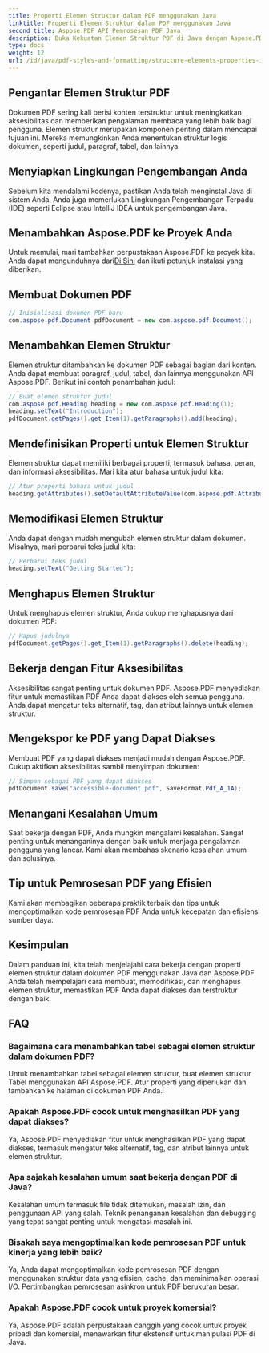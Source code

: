 ```yaml
---
title: Properti Elemen Struktur dalam PDF menggunakan Java
linktitle: Properti Elemen Struktur dalam PDF menggunakan Java
second_title: Aspose.PDF API Pemrosesan PDF Java
description: Buka Kekuatan Elemen Struktur PDF di Java dengan Aspose.PDF. Belajar Membuat, Memodifikasi, dan Mengoptimalkan PDF untuk Aksesibilitas.
type: docs
weight: 12
url: /id/java/pdf-styles-and-formatting/structure-elements-properties-in-pdf-using-java/
---
```


## Pengantar Elemen Struktur PDF

Dokumen PDF sering kali berisi konten terstruktur untuk meningkatkan aksesibilitas dan memberikan pengalaman membaca yang lebih baik bagi pengguna. Elemen struktur merupakan komponen penting dalam mencapai tujuan ini. Mereka memungkinkan Anda menentukan struktur logis dokumen, seperti judul, paragraf, tabel, dan lainnya.

## Menyiapkan Lingkungan Pengembangan Anda

Sebelum kita mendalami kodenya, pastikan Anda telah menginstal Java di sistem Anda. Anda juga memerlukan Lingkungan Pengembangan Terpadu (IDE) seperti Eclipse atau IntelliJ IDEA untuk pengembangan Java.

## Menambahkan Aspose.PDF ke Proyek Anda

 Untuk memulai, mari tambahkan perpustakaan Aspose.PDF ke proyek kita. Anda dapat mengunduhnya dari[Di Sini](https://releases.aspose.com/pdf/java/) dan ikuti petunjuk instalasi yang diberikan.

## Membuat Dokumen PDF

```java
// Inisialisasi dokumen PDF baru
com.aspose.pdf.Document pdfDocument = new com.aspose.pdf.Document();
```

## Menambahkan Elemen Struktur

Elemen struktur ditambahkan ke dokumen PDF sebagai bagian dari konten. Anda dapat membuat paragraf, judul, tabel, dan lainnya menggunakan API Aspose.PDF. Berikut ini contoh penambahan judul:

```java
// Buat elemen struktur judul
com.aspose.pdf.Heading heading = new com.aspose.pdf.Heading(1);
heading.setText("Introduction");
pdfDocument.getPages().get_Item(1).getParagraphs().add(heading);
```

## Mendefinisikan Properti untuk Elemen Struktur

Elemen struktur dapat memiliki berbagai properti, termasuk bahasa, peran, dan informasi aksesibilitas. Mari kita atur bahasa untuk judul kita:

```java
// Atur properti bahasa untuk judul
heading.getAttributes().setDefaultAttributeValue(com.aspose.pdf.AttributeKeys.Lang, "en-US");
```

## Memodifikasi Elemen Struktur

Anda dapat dengan mudah mengubah elemen struktur dalam dokumen. Misalnya, mari perbarui teks judul kita:

```java
// Perbarui teks judul
heading.setText("Getting Started");
```

## Menghapus Elemen Struktur

Untuk menghapus elemen struktur, Anda cukup menghapusnya dari dokumen PDF:

```java
// Hapus judulnya
pdfDocument.getPages().get_Item(1).getParagraphs().delete(heading);
```

## Bekerja dengan Fitur Aksesibilitas

Aksesibilitas sangat penting untuk dokumen PDF. Aspose.PDF menyediakan fitur untuk memastikan PDF Anda dapat diakses oleh semua pengguna. Anda dapat mengatur teks alternatif, tag, dan atribut lainnya untuk elemen struktur.

## Mengekspor ke PDF yang Dapat Diakses

Membuat PDF yang dapat diakses menjadi mudah dengan Aspose.PDF. Cukup aktifkan aksesibilitas sambil menyimpan dokumen:

```java
// Simpan sebagai PDF yang dapat diakses
pdfDocument.save("accessible-document.pdf", SaveFormat.Pdf_A_1A);
```

## Menangani Kesalahan Umum

Saat bekerja dengan PDF, Anda mungkin mengalami kesalahan. Sangat penting untuk menanganinya dengan baik untuk menjaga pengalaman pengguna yang lancar. Kami akan membahas skenario kesalahan umum dan solusinya.

## Tip untuk Pemrosesan PDF yang Efisien

Kami akan membagikan beberapa praktik terbaik dan tips untuk mengoptimalkan kode pemrosesan PDF Anda untuk kecepatan dan efisiensi sumber daya.

## Kesimpulan

Dalam panduan ini, kita telah menjelajahi cara bekerja dengan properti elemen struktur dalam dokumen PDF menggunakan Java dan Aspose.PDF. Anda telah mempelajari cara membuat, memodifikasi, dan menghapus elemen struktur, memastikan PDF Anda dapat diakses dan terstruktur dengan baik.

## FAQ

### Bagaimana cara menambahkan tabel sebagai elemen struktur dalam dokumen PDF?

Untuk menambahkan tabel sebagai elemen struktur, buat elemen struktur Tabel menggunakan API Aspose.PDF. Atur properti yang diperlukan dan tambahkan ke halaman di dokumen PDF Anda.

### Apakah Aspose.PDF cocok untuk menghasilkan PDF yang dapat diakses?

Ya, Aspose.PDF menyediakan fitur untuk menghasilkan PDF yang dapat diakses, termasuk mengatur teks alternatif, tag, dan atribut lainnya untuk elemen struktur.

### Apa sajakah kesalahan umum saat bekerja dengan PDF di Java?

Kesalahan umum termasuk file tidak ditemukan, masalah izin, dan penggunaan API yang salah. Teknik penanganan kesalahan dan debugging yang tepat sangat penting untuk mengatasi masalah ini.

### Bisakah saya mengoptimalkan kode pemrosesan PDF untuk kinerja yang lebih baik?

Ya, Anda dapat mengoptimalkan kode pemrosesan PDF dengan menggunakan struktur data yang efisien, cache, dan meminimalkan operasi I/O. Pertimbangkan pemrosesan asinkron untuk PDF berukuran besar.

### Apakah Aspose.PDF cocok untuk proyek komersial?

Ya, Aspose.PDF adalah perpustakaan canggih yang cocok untuk proyek pribadi dan komersial, menawarkan fitur ekstensif untuk manipulasi PDF di Java.